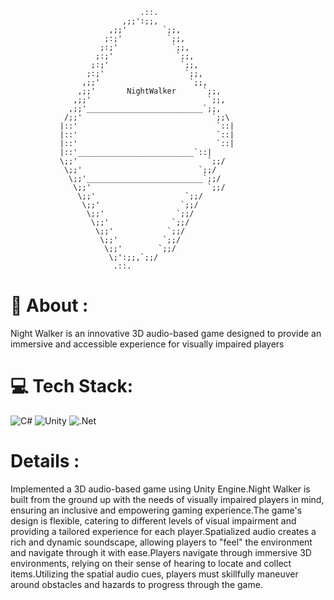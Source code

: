                                  .::.
                             ,;;':;;,
                          ,;;'        `;;,
                         ;:;'          `;;,
                        ;:;'            `;;,
                       ;:;'              `;;,
                      ;:;'                `;;,
                     ;:;'                  `;;,
                    ,;;'                    `;;,
                   ,;;'       NightWalker      `;;,
                  ,;;'                          `;;,
                 ,;;'__________________________`;;,
                /;;'                             `;;\
               |::'                               `::|
               |::'                               `::|
               |::'                               `::|
               |::'__________________________`::|
               \;;'                             `;;/
                \;;'                          `;;/
                 \;;'__________________________`;;/
                  \;;'                          `;;/
                   \;;'                    `;;/
                    \;;'                  `;;/
                     \;;'                `;;/
                      \;;'              `;;/
                       \;;'            `;;/
                        \;;'          `;;/
                         \;;'        `;;/
                          \;':;;,`;;/
                           .::.


# 💫 About :
Night Walker is an innovative 3D audio-based game designed to provide an immersive and accessible experience for visually impaired players

# 💻 Tech Stack:
![C#](https://img.shields.io/badge/c%23-%23239120.svg?style=for-the-badge&logo=csharp&logoColor=white) ![Unity](https://img.shields.io/badge/Unity-F80000?style=for-the-badge&logo=unity&logoColor=white) ![.Net](https://img.shields.io/badge/.NET-5C2D91?style=for-the-badge&logo=.net&logoColor=white)

# Details :
Implemented a 3D audio-based game using Unity Engine.Night Walker is built from the ground up with the needs of visually impaired players in mind, ensuring an inclusive and empowering gaming experience.The game's design is flexible, catering to different levels of visual impairment and providing a tailored experience for each player.Spatialized audio creates a rich and dynamic soundscape, allowing players to "feel" the environment and navigate through it with ease.Players navigate through immersive 3D environments, relying on their sense of hearing to locate and collect items.Utilizing the spatial audio cues, players must skillfully maneuver around obstacles and hazards to progress through the game.







<!-- Proudly created with GPRM ( https://gprm.itsvg.in ) -->
